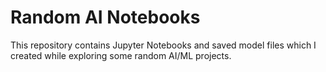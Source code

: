 # Random AI Notebooks

This repository contains Jupyter Notebooks and saved model files which I created while exploring some random AI/ML projects.

